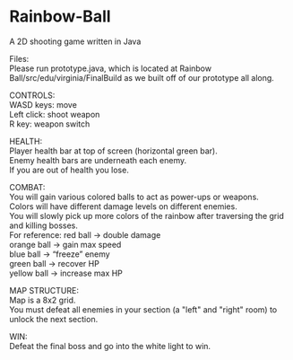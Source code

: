 # Rainbow-Ball
A 2D shooting game written in Java

Files: <br />
Please run prototype.java, which is located at Rainbow Ball/src/edu/virginia/FinalBuild as we built off of our prototype all along. 

CONTROLS: <br />
WASD keys: move <br />
Left click: shoot weapon <br />
R key: weapon switch <br />

HEALTH: <br />
Player health bar at top of screen (horizontal green bar). <br />
Enemy health bars are underneath each enemy. <br />
If you are out of health you lose. <br />

COMBAT: <br />
You will gain various colored balls to act as power-ups or weapons. <br />
Colors will have different damage levels on different enemies. <br />
You will slowly pick up more colors of the rainbow after traversing the grid and killing bosses. <br />
For reference:	red ball -> double damage <br />
		orange ball -> gain max speed <br />
		blue ball -> “freeze” enemy <br />
		green ball -> recover HP <br />
		yellow ball -> increase max HP <br />

MAP STRUCTURE: <br />
Map is a 8x2 grid. <br />
You must defeat all enemies in your section (a "left" and "right" room) to unlock the next section. <br />

WIN: <br />
Defeat the final boss and go into the white light to win. <br />
